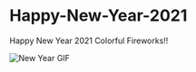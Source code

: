 # Happy-New-Year-2021
Happy New Year 2021 Colorful Fireworks!!

![New Year GIF](https://user-images.githubusercontent.com/49250151/103404449-c8652880-4b7d-11eb-9d60-1c596df6c1d9.GIF)
